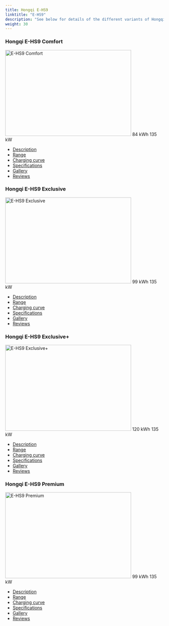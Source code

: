 ```yaml
---
title: Hongqi E-HS9
linktitle: "E-HS9"
description: "See below for details of the different variants of Hongqi E-HS9"
weight: 30
---
```

<!-- markdownlint-disable MD033 -->
<!-- markdownlint-disable MD010 -->
<div class="container p-3 mb-4 bg-body-tertiary rounded border">
<h3>Hongqi E-HS9 Comfort</h3>
	<div class="row">
		<div class="col col-12 col-md-6">
			<a href="e-hs9_comfort/"><img src="https://media.evkx.net/multimedia/models/hongqi/e-hs9/e-hs9_comfort/main_1_xst.jpg" class="img-fluid" width="400px" height="273px" alt="E-HS9 Comfort" ></a>
<i class="bi bi-battery-full"></i> 84 kWh <i class="bi bi-ev-station"></i> 135 kW 
		</div>
		<div class="col col-12 col-md-6">
			<ul class="list-group list-group-flush">
				<li class="list-group-item list-group-item-action"><a href="e-hs9_comfort/" class="text-decoration-none text-black"><i class="bi-car-front"></i> Description</a></li>
				<li class="list-group-item list-group-item-action"><a href="e-hs9_comfort/rangeandconsumption/" class="text-decoration-none text-black" ><i class="bi-file-earmark-bar-graph"></i> Range</a></li>
				<li class="list-group-item list-group-item-action"><a href="e-hs9_comfort/chargingcurve/" class="text-decoration-none text-black" ><i class="bi-battery-charging"></i> Charging curve</a></li>
				<li class="list-group-item list-group-item-action"><a href="e-hs9_comfort/specifications/" class="text-decoration-none text-black" ><i class="bi-layout-text-sidebar-reverse"></i> Specifications</a></li>
				<li class="list-group-item list-group-item-action"><a href="e-hs9_comfort/gallery/" class="text-decoration-none text-black" ><i class="bi-images"></i> Gallery</a></li>
				<li class="list-group-item list-group-item-action"><a href="e-hs9_comfort/reviews/" class="text-decoration-none text-black" ><i class="bi-person-video2"></i> Reviews</a></li>
			</ul>
		</div>
	</div>
</div>
<div class="container p-3 mb-4 bg-body-tertiary rounded border">
<h3>Hongqi E-HS9 Exclusive</h3>
	<div class="row">
		<div class="col col-12 col-md-6">
			<a href="e-hs9_exclusive/"><img src="https://media.evkx.net/multimedia/models/hongqi/e-hs9/e-hs9_exclusive/main_1_xst.jpg" class="img-fluid" width="400px" height="273px" alt="E-HS9 Exclusive" ></a>
<i class="bi bi-battery-full"></i> 99 kWh <i class="bi bi-ev-station"></i> 135 kW 
		</div>
		<div class="col col-12 col-md-6">
			<ul class="list-group list-group-flush">
				<li class="list-group-item list-group-item-action"><a href="e-hs9_exclusive/" class="text-decoration-none text-black"><i class="bi-car-front"></i> Description</a></li>
				<li class="list-group-item list-group-item-action"><a href="e-hs9_exclusive/rangeandconsumption/" class="text-decoration-none text-black" ><i class="bi-file-earmark-bar-graph"></i> Range</a></li>
				<li class="list-group-item list-group-item-action"><a href="e-hs9_exclusive/chargingcurve/" class="text-decoration-none text-black" ><i class="bi-battery-charging"></i> Charging curve</a></li>
				<li class="list-group-item list-group-item-action"><a href="e-hs9_exclusive/specifications/" class="text-decoration-none text-black" ><i class="bi-layout-text-sidebar-reverse"></i> Specifications</a></li>
				<li class="list-group-item list-group-item-action"><a href="e-hs9_exclusive/gallery/" class="text-decoration-none text-black" ><i class="bi-images"></i> Gallery</a></li>
				<li class="list-group-item list-group-item-action"><a href="e-hs9_exclusive/reviews/" class="text-decoration-none text-black" ><i class="bi-person-video2"></i> Reviews</a></li>
			</ul>
		</div>
	</div>
</div>
<div class="container p-3 mb-4 bg-body-tertiary rounded border">
<h3>Hongqi E-HS9 Exclusive+</h3>
	<div class="row">
		<div class="col col-12 col-md-6">
			<a href="e-hs9_exclusiveplus/"><img src="https://media.evkx.net/multimedia/models/hongqi/e-hs9/e-hs9_exclusiveplus/main_1_xst.jpg" class="img-fluid" width="400px" height="273px" alt="E-HS9 Exclusive+" ></a>
<i class="bi bi-battery-full"></i> 120 kWh <i class="bi bi-ev-station"></i> 135 kW 
		</div>
		<div class="col col-12 col-md-6">
			<ul class="list-group list-group-flush">
				<li class="list-group-item list-group-item-action"><a href="e-hs9_exclusiveplus/" class="text-decoration-none text-black"><i class="bi-car-front"></i> Description</a></li>
				<li class="list-group-item list-group-item-action"><a href="e-hs9_exclusiveplus/rangeandconsumption/" class="text-decoration-none text-black" ><i class="bi-file-earmark-bar-graph"></i> Range</a></li>
				<li class="list-group-item list-group-item-action"><a href="e-hs9_exclusiveplus/chargingcurve/" class="text-decoration-none text-black" ><i class="bi-battery-charging"></i> Charging curve</a></li>
				<li class="list-group-item list-group-item-action"><a href="e-hs9_exclusiveplus/specifications/" class="text-decoration-none text-black" ><i class="bi-layout-text-sidebar-reverse"></i> Specifications</a></li>
				<li class="list-group-item list-group-item-action"><a href="e-hs9_exclusiveplus/gallery/" class="text-decoration-none text-black" ><i class="bi-images"></i> Gallery</a></li>
				<li class="list-group-item list-group-item-action"><a href="e-hs9_exclusiveplus/reviews/" class="text-decoration-none text-black" ><i class="bi-person-video2"></i> Reviews</a></li>
			</ul>
		</div>
	</div>
</div>
<div class="container p-3 mb-4 bg-body-tertiary rounded border">
<h3>Hongqi E-HS9 Premium</h3>
	<div class="row">
		<div class="col col-12 col-md-6">
			<a href="e-hs9_premium/"><img src="https://media.evkx.net/multimedia/models/hongqi/e-hs9/e-hs9_premium/main_1_xst.jpg" class="img-fluid" width="400px" height="273px" alt="E-HS9 Premium" ></a>
<i class="bi bi-battery-full"></i> 99 kWh <i class="bi bi-ev-station"></i> 135 kW 
		</div>
		<div class="col col-12 col-md-6">
			<ul class="list-group list-group-flush">
				<li class="list-group-item list-group-item-action"><a href="e-hs9_premium/" class="text-decoration-none text-black"><i class="bi-car-front"></i> Description</a></li>
				<li class="list-group-item list-group-item-action"><a href="e-hs9_premium/rangeandconsumption/" class="text-decoration-none text-black" ><i class="bi-file-earmark-bar-graph"></i> Range</a></li>
				<li class="list-group-item list-group-item-action"><a href="e-hs9_premium/chargingcurve/" class="text-decoration-none text-black" ><i class="bi-battery-charging"></i> Charging curve</a></li>
				<li class="list-group-item list-group-item-action"><a href="e-hs9_premium/specifications/" class="text-decoration-none text-black" ><i class="bi-layout-text-sidebar-reverse"></i> Specifications</a></li>
				<li class="list-group-item list-group-item-action"><a href="e-hs9_premium/gallery/" class="text-decoration-none text-black" ><i class="bi-images"></i> Gallery</a></li>
				<li class="list-group-item list-group-item-action"><a href="e-hs9_premium/reviews/" class="text-decoration-none text-black" ><i class="bi-person-video2"></i> Reviews</a></li>
			</ul>
		</div>
	</div>
</div>
